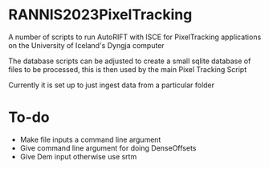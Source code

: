 # RANNIS2023PixelTracking

A number of scripts to run AutoRIFT with ISCE for PixelTracking applications on the University of Iceland's Dyngja computer

The database scripts can be adjusted to create a small sqlite database of files to be processed, this is then used by the main Pixel Tracking Script

Currently it is set up to just ingest data from a particular folder

# To-do

- Make file inputs a command line argument
- Give command line argument for doing DenseOffsets
- Give Dem input otherwise use srtm 